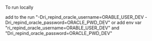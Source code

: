 To run locally

add to the run "-Dri_repind_oracle_username=ORABLE_USER_DEV -Dri_repind_oracle_password=ORACLE_PWD_DEV"
or
add env var "ri_repind_oracle_username=ORABLE_USER_DEV" and "Dri_repind_oracle_password=ORACLE_PWD_DEV"
